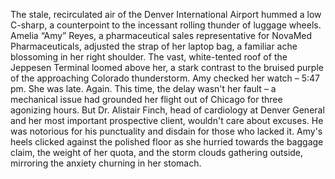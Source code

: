 The stale, recirculated air of the Denver International Airport hummed a low C-sharp, a counterpoint to the incessant rolling thunder of luggage wheels. Amelia “Amy” Reyes, a pharmaceutical sales representative for NovaMed Pharmaceuticals, adjusted the strap of her laptop bag, a familiar ache blossoming in her right shoulder.  The vast, white-tented roof of the Jeppesen Terminal loomed above her, a stark contrast to the bruised purple of the approaching Colorado thunderstorm. Amy checked her watch – 5:47 pm.  She was late. Again. This time, the delay wasn't her fault – a mechanical issue had grounded her flight out of Chicago for three agonizing hours. But Dr. Alistair Finch, head of cardiology at Denver General and her most important prospective client, wouldn't care about excuses. He was notorious for his punctuality and disdain for those who lacked it.  Amy's heels clicked against the polished floor as she hurried towards the baggage claim, the weight of her quota, and the storm clouds gathering outside, mirroring the anxiety churning in her stomach.
